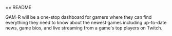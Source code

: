== README

GAM-R will be a one-stop dashboard for gamers where they can find everything they need to know about the newest games including up-to-date news, game bios, and live streaming from a game's top players on Twitch.
